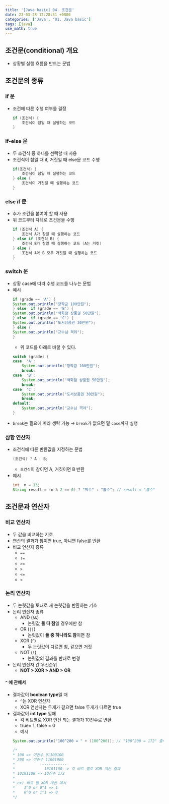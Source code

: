 ```yaml
---
title: '[Java basic] 04. 조건문'
date: 23-03-28 12:28:51 +0800
categories: ['Java', '01. Java basic']
tags: [java]
use_math: true
---
```


## 조건문(conditional) 개요
- 상황별 실행 흐름을 만드는 문법

## 조건문의 종류
### if 문
- 조건에 따른 수행 여부를 결정
	```java
	if (조건식) {
		조건식이 참일 때 실행하는 코드
	}
	```
	
### if-else 문
- 두 조건식 중 하나를 선택할 때 사용
- 조건식이 참일 때 if, 거짓일 때 else문 코드 수행
	```java
	if(조건식) {
		조건식이 참일 때 실행하는 코드
	} else {
		조건식이 거짓일 때 실행하는 코드
	}
	```
	
### else if 문
- 추가 조건을 붙여야 할 때 사용
- 위 코드부터 차례로 조건문을 수행
	```java
	if (조건식 A) {
		조건식 A가 참일 때 실행하는 코드
	} else if (조건식 B) {
		조건식 B가 참일 때 실행하는 코드 (A는 거짓)
	} else {
		조건식 A와 B 모두 거짓일 때 실행하는 코드
	}
	```
	
### switch 문
- 상황 case에 따라 수행 코드를 나누는 문법
- 예시
	```java
	if (grade == 'A') {
	System.out.println("장학금 100만원");
	} else  if (grade == 'B') {
	System.out.println("백화점 상품권 50만원");
	} else  if (grade == 'C') {
	System.out.println("도서상품권 30만원");
	} else {
	System.out.println("교수님 격려");
	}
	```
	- 위 코드를 아래로 바꿀 수 있다.
	```java
	switch (grade) {
	case  'A':
		System.out.println("장학금 100만원");
		break;
	case  'B':
		System.out.println("백화점 상품권 50만원");
		break;
	case  'C':
		System.out.println("도서상품권 30만원");
		break;
	default:
		System.out.println("교수님 격려");
	}
	```
- `break`는 필요에 따라 생략 가능 &rarr; `break`가 없으면 밑 `case`까지 실행

### 삼항 연산자
- 조건식에 따른 반환값을 지정하는 문법
	```java
	(조건식) ? A : B;
	```
	- `조건식`이 참이면 A, 거짓이면 B 반환
- 예시
	```java
	int  n = 13;
	String result = (n % 2 == 0) ? "짝수" : "홀수"; // result = "홀수"
	```

## 조건문과 연산자
### 비교 연산자
- 두 값을 비교하는 기호
- 연산의 결과가 참이면 true, 아니면 false를 반환
- 비교 연산자 종류
	- `==`
	- `!=`
	- `>=`
	- `>`
	- `<=`
	- `<`

### 논리 연산자
- 두 논릿값을 토대로 새 논릿값을 반환하는 기호
- 논리 연산자 종류
	- AND (`&&`)
		- 논릿값 **둘 다 참**일 경우에만 참
	- OR (`||`)
		- 논릿값이 **둘 중 하나라도 참**이면 참
	- XOR (`^`)
		- 두 논릿값이 다르면 참, 같으면 거짓
	- NOT (`!`)
		- 논릿값의 결과를 반대로 변경
- 논리 연산자 간 우선순위
	- **NOT > XOR > AND > OR**

#### 	`^` 에 관해서
- 결과값이 **boolean type**일 때
	- `^`는 XOR 연산자
	- XOR 연산자는 두개가 같으면 false 두개가 다르면 true
- 결과값이 **int type** 일때
	- 각 비트별로 XOR 연산 되는 결과가 10진수로 변환
	- true= 1, false = 0
	- 예시
	```java
	System.out.println("100^200 = " + (100^200)); // "100^200 = 172" 출력
	
	/*
	* 100 => 이진수 01100100
	* 200 => 이진수 11001000
	*            -----------
	*             10101100 -> 각 비트 별로 XOR 계산 결과
	* 10101100 => 10진수 172
	* 
	* ex) 비트 별 XOR 계산 예시
	*    1^0 or 0^1 => 1
	*    0^0 or 1^1 => 0
	*/
	```
